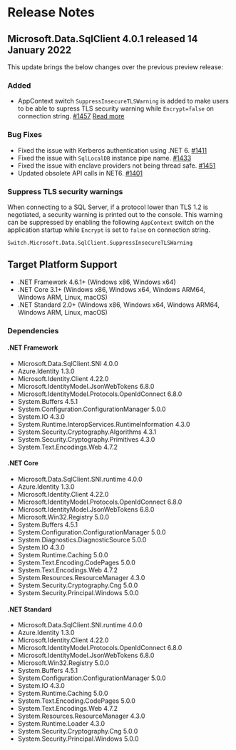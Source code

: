 # Release Notes

## Microsoft.Data.SqlClient 4.0.1 released 14 January 2022

This update brings the below changes over the previous preview release:

### Added

- AppContext switch `SuppressInsecureTLSWarning` is added to make users to be able to supress TLS security warning while `Encrypt=false` on connection string. [#1457](https://github.com/dotnet/SqlClient/pull/1457) [Read more](#suppress-tls-security-warnings)

### Bug Fixes

- Fixed the issue with Kerberos authentication using .NET 6. [#1411](https://github.com/dotnet/SqlClient/pull/1411)
- Fixed the issue with `SqlLocalDB` instance pipe name. [#1433](https://github.com/dotnet/SqlClient/pull/1433)
- Fixed the issue with enclave providers not being thread safe. [#1451](https://github.com/dotnet/SqlClient/pull/1451)
- Updated obsolete API calls in NET6. [#1401](https://github.com/dotnet/SqlClient/pull/1401)

### Suppress TLS security warnings

When connecting to a SQL Server, if a protocol lower than TLS 1.2 is negotiated, a security warning is printed out to the console. This warning can be suppressed by enabling the following `AppContext` switch on the application startup while `Encrypt` is set to `false` on connection string.

`Switch.Microsoft.Data.SqlClient.SuppressInsecureTLSWarning`

## Target Platform Support

- .NET Framework 4.6.1+ (Windows x86, Windows x64)
- .NET Core 3.1+ (Windows x86, Windows x64, Windows ARM64, Windows ARM, Linux, macOS)
- .NET Standard 2.0+ (Windows x86, Windows x64, Windows ARM64, Windows ARM, Linux, macOS)

### Dependencies

#### .NET Framework

- Microsoft.Data.SqlClient.SNI 4.0.0
- Azure.Identity 1.3.0
- Microsoft.Identity.Client 4.22.0
- Microsoft.IdentityModel.JsonWebTokens 6.8.0
- Microsoft.IdentityModel.Protocols.OpenIdConnect 6.8.0
- System.Buffers 4.5.1
- System.Configuration.ConfigurationManager 5.0.0
- System.IO 4.3.0
- System.Runtime.InteropServices.RuntimeInformation 4.3.0
- System.Security.Cryptography.Algorithms 4.3.1
- System.Security.Cryptography.Primitives 4.3.0
- System.Text.Encodings.Web 4.7.2

#### .NET Core

- Microsoft.Data.SqlClient.SNI.runtime 4.0.0
- Azure.Identity 1.3.0
- Microsoft.Identity.Client 4.22.0
- Microsoft.IdentityModel.Protocols.OpenIdConnect 6.8.0
- Microsoft.IdentityModel.JsonWebTokens 6.8.0
- Microsoft.Win32.Registry 5.0.0
- System.Buffers 4.5.1
- System.Configuration.ConfigurationManager 5.0.0
- System.Diagnostics.DiagnosticSource 5.0.0
- System.IO 4.3.0
- System.Runtime.Caching 5.0.0
- System.Text.Encoding.CodePages 5.0.0
- System.Text.Encodings.Web 4.7.2
- System.Resources.ResourceManager 4.3.0
- System.Security.Cryptography.Cng 5.0.0
- System.Security.Principal.Windows 5.0.0

#### .NET Standard

- Microsoft.Data.SqlClient.SNI.runtime 4.0.0
- Azure.Identity 1.3.0
- Microsoft.Identity.Client 4.22.0
- Microsoft.IdentityModel.Protocols.OpenIdConnect 6.8.0
- Microsoft.IdentityModel.JsonWebTokens 6.8.0
- Microsoft.Win32.Registry 5.0.0
- System.Buffers 4.5.1
- System.Configuration.ConfigurationManager 5.0.0
- System.IO 4.3.0
- System.Runtime.Caching 5.0.0
- System.Text.Encoding.CodePages 5.0.0
- System.Text.Encodings.Web 4.7.2
- System.Resources.ResourceManager 4.3.0
- System.Runtime.Loader 4.3.0
- System.Security.Cryptography.Cng 5.0.0
- System.Security.Principal.Windows 5.0.0